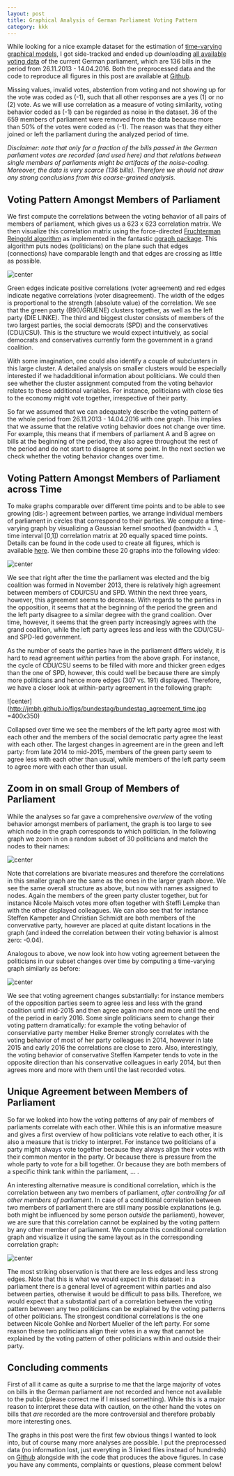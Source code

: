 ```yaml
---
layout: post
title: Graphical Analysis of German Parliament Voting Pattern
category: kkk
---
```


While looking for a nice example dataset for the estimation of [time-varying graphical models](https://cran.r-project.org/web/packages/mgm/index.html), I got side-tracked and ended up downloading [all available voting data](https://www.bundestag.de/abstimmung) of the current German parliament, which are 136 bills in the period from 26.11.2013 - 14.04.2016. Both the preprocessed data and the code to reproduce all figures in this post are available at [Github](https://github.com/jmbh/bundestag).

Missing values, invalid votes, abstention from voting and not showing up for the vote was coded as  (-1), such that all other responses are a yes (1) or no (2) vote. As we will use correlation as a measure of voting similarity, voting behavior coded as (-1) can be regarded as noise in the dataset. 36 of the 659 members of parliament were removed from the data because more than 50% of the votes were coded as (-1). The reason was that they either joined or left the parliament during the analyzed period of time.

*Disclaimer: note that only for a fraction of the bills passed in the German parliament votes are recorded (and used here) and that relations between single members of parliaments might be artifacts of the noise-coding. Moreover, the data is very scarce (136 bills). Therefore we should not draw any strong conclusions from this coarse-grained analysis.*


Voting Pattern Amongst Members of Parliament
------

We first compute the correlations between the voting behavior of all pairs of members of parliament, which gives us a 623 x 623 correlation matrix. We then visualize this correlation matrix using the force-directed [Fruchterman Reingold algorithm](https://en.wikipedia.org/wiki/Force-directed_graph_drawing) as implemented in the fantastic [qgraph package](https://cran.r-project.org/web/packages/qgraph/index.html). This algorithm puts nodes (politicians) on the plane such that edges (connections) have comparable length and that edges are crossing as little as possible.

![center](http://jmbh.github.io/figs/bundestag/bundestag_cor_full.jpg) 

Green edges indicate positive correlations (voter agreement) and red edges indicate negative correlations (voter disagreement). The width of the edges is proportional to the strength (absolute value) of the correlation. We see that the green party (B90/GRUENE) clusters together, as well as the left party (DIE LINKE). The third and biggest cluster consists of members of the two largest parties, the social democrats (SPD) and the conservatives (CDU/CSU). This is the structure we would expect intuitively, as social democrats and conservatives currently form the government in a grand coalition.

With some imagination, one could also identify a couple of subclusters in this large cluster. A detailed analysis on smaller clusters would be especially interested if we hadadditional information about politicians. We could then see whether the cluster assignment computed from the voting behavior relates to these additional variables. For instance, politicians with close ties to the economy might vote together, irrespective of their party.

So far we assumed that we can adequately describe the voting pattern of the whole period from 26.11.2013 - 14.04.2016 with one graph. This implies that we assume that the relative voting behavior does not change over time. For example, this means that if members of parliament A and B agree on bills at the beginning of the period, they also agree throughout the rest of the period and do not start to disagree at some point. In the next section we check whether the voting behavior changes over time.


Voting Pattern Amongst Members of Parliament across Time
------

To make graphs comparable over different time points and to be able to see growing (dis-) agreement between parties, we arrange individual members of parliament in circles that correspond to their parties. We compute a time-varying graph by visualizing a Gaussian kernel smoothed (bandwidth = .1, time interval [0,1]) correlation matrix at 20 equally spaced time points. Details can be found in the code used to create all figures, which is available [here](https://github.com/jmbh/bundestag). We then combine these 20 graphs into the following video:

![center](http://jmbh.github.io/figs/bundestag/bundestag_cor.gif) 

We see that right after the time the parliament was elected and the big coalition was formed in November 2013, there is relatively high agreement between members of CDU/CSU and SPD. Within the next three years, however, this agreement seems to decrease. With regards to the parties in the opposition, it seems that at the beginning of the period the green and the left party disagree to a similar degree with the grand coalition. Over time, however, it seems that the green party increasingly agrees with the grand coalition, while the left party agrees less and less with the CDU/CSU- and SPD-led government.

As the number of seats the parties have in the parliament differs widely, it is hard to read agreement *within* parties from the above graph. For instance, the cycle of CDU/CSU seems to be filled with more and thicker green edges than the one of SPD, however, this could well be because there are simply more politicians and hence more edges (307 vs. 191) displayed. Therefore, we have a closer look at within-party agreement in the following graph:

![center](http://jmbh.github.io/figs/bundestag/bundestag_agreement_time.jpg =400x350) 

Collapsed over time we see the members of the left party agree most with each other and the members of the social democratic party agree the least with each other. The largest changes in agreement are in the green and left party: from late 2014 to mid-2015, members of the green party seem to agree less with each other than usual, while members of the left party seem to agree more with each other than usual.


Zoom in on small Group of Members of Parliament
------

While the analyses so far gave a comprehensive *overview* of the voting behavior amongst members of parliament, the graph is too large to see which node in the graph corresponds to which politician. In the following graph we zoom in on a random subset of 30 politicians and match the nodes to their names:

![center](http://jmbh.github.io/figs/bundestag/bundestag_cor_ss_names.jpg)

Note that correlations are bivariate measures and therefore the correlations in this smaller graph are the same as the ones in the larger graph above. We see the same overall structure as above, but now with names assigned to nodes. Again the members of the green party cluster together, but for instance Nicole Maisch votes more often together with Steffi Lempke than with the other displayed colleagues. We can also see that for instance Steffen Kampeter and Christian Schmidt are both members of the convervative party, however are placed at quite distant locations in the graph (and indeed the correlation between their voting behavior is almost zero: -0.04).

Analogous to above, we now look into how voting agreement between the politicians in our subset changes over time by computing a time-varying graph similarly as before:

![center](http://jmbh.github.io/figs/bundestag/bundestag_cor_ss.gif)

We see that voting agreement changes substantially: for instance members of the opposition parties seem to agree less and less with the grand coalition until mid-2015 and then agree again more and more until the end of the period in early 2016. Some single politicians seem to change their voting pattern dramatically: for example the voting behavior of conserviative party member Heike Bremer strongly correlates with the voting behavior of most of her party colleagues in 2014, however in late 2015 and early 2016 the correlations are close to zero. Also, interestingly, the voting behavior of conservative Steffen Kampeter tends to vote in the opposite direction than his conservative colleagues in early 2014, but then agrees more and more with them until the last recorded votes.


Unique Agreement between Members of Parliament
------

So far we looked into how the voting patterns of any pair of members of parliaments correlate with each other. While this is an informative measure and gives a first overview of how politicians vote relative to each other, it is also a measure that is tricky to interpret. For instance two politicians of a party might always vote together because they always align their votes with their common mentor in the party. Or because there is pressure from the whole party to vote for a bill together. Or because they are both members of a specific think tank within the parliament, ... .

An interesting alternative measure is conditional correlation, which is the correlation between any two members of parliament, *after controlling for all other members of parliament*. In case of a conditional correlation between two members of parliament there are still many possible explanations (e.g. both might be influenced by some person *outside* the parliament), however, we are sure that this correlation cannot be explained by the voting pattern by any other member of parliament. We compute this conditional correlation graph and visualize it using the same layout as in the corresponding correlation graph:

![center](http://jmbh.github.io/figs/bundestag/bundestag_cond_ss_names.jpg) 

The most striking observation is that there are less edges and less strong edges. Note that this is what we would expect in this dataset: in a parliament there is a general level of agreement within parties and also between parties, otherwise it would be difficult to pass bills. Therefore, we would expect that a substantial part of a correlation between the voting pattern between any two politicians can be explained by the voting patterns of other politicians. The strongest conditional correlations is the one between Nicole Gohlke and Norbert Mueller of the left party. For some reason these two politicians align their votes in a way that cannot be explained by the voting pattern of other politicians within and outside their party.


Concluding comments
------

First of all it came as quite a surprise to me that the large majority of votes on bills in the German parliament are not recorded and hence not available to the public (please correct me if I missed something). While this is a major reason to interpret these data with caution, on the other hand the votes on bills that *are* recorded are the more controversial and therefore probably more interesting ones.

The graphs in this post were the first few obvious things I wanted to look into, but of course many more analyses are possible. I put the preprocessed data (no information lost, just everyting in 3 linked files instead of hundreds) on [Github](https://github.com/jmbh/bundestag) alongside with the code that produces the above figures. In case you have any comments, complaints or questions, please comment below!

